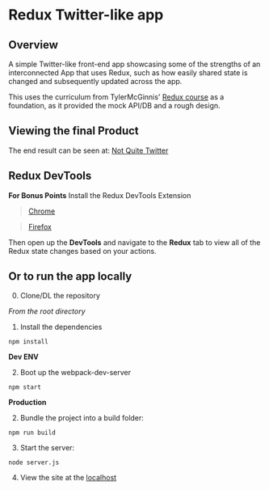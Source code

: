 Redux Twitter-like app
========

## Overview
A simple Twitter-like front-end app showcasing some of the strengths of an interconnected App that uses Redux, such as how easily shared state is changed and subsequently updated across the app.


This uses the curriculum from TylerMcGinnis' [Redux course](https://tylermcginnis.com/courses/redux/) as a foundation, as it provided the mock API/DB and a rough design.


## Viewing the final Product
The end result can be seen at: [Not Quite Twitter](https://not-quite-twitter.herokuapp.com/)

## Redux DevTools
**For Bonus Points**
Install the Redux DevTools Extension
>[Chrome](https://chrome.google.com/webstore/detail/redux-devtools/lmhkpmbekcpmknklioeibfkpmmfibljd?hl=en)

>[Firefox](https://addons.mozilla.org/en-US/firefox/addon/remotedev/)

Then open up the **DevTools** and navigate to the **Redux** tab to view all of the Redux state changes based on your actions.

## Or to run the app locally
0. Clone/DL the repository

*From the root directory*
1. Install the dependencies

`npm install`


**Dev ENV**

2. Boot up the webpack-dev-server

`npm start`


**Production**

2. Bundle the project into a build folder:

`npm run build`

3. Start the server:

`node server.js`

4. View the site at the [localhost](localhost:3000)
